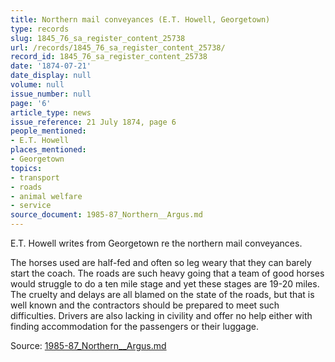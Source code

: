 ```yaml
---
title: Northern mail conveyances (E.T. Howell, Georgetown)
type: records
slug: 1845_76_sa_register_content_25738
url: /records/1845_76_sa_register_content_25738/
record_id: 1845_76_sa_register_content_25738
date: '1874-07-21'
date_display: null
volume: null
issue_number: null
page: '6'
article_type: news
issue_reference: 21 July 1874, page 6
people_mentioned:
- E.T. Howell
places_mentioned:
- Georgetown
topics:
- transport
- roads
- animal welfare
- service
source_document: 1985-87_Northern__Argus.md
---
```


E.T. Howell writes from Georgetown re the northern mail conveyances.

The horses used are half-fed and often so leg weary that they can barely start the coach.  The roads are such heavy going that a team of good horses would struggle to do a ten mile stage and yet these stages are 19-20 miles.  The cruelty and delays are all blamed on the state of the roads, but that is well known and the contractors should be prepared to meet such difficulties.  Drivers are also lacking in civility and offer no help either with finding accommodation for the passengers or their luggage.

Source: [1985-87_Northern__Argus.md](/downloads/markdown/1985-87_Northern__Argus.md)
